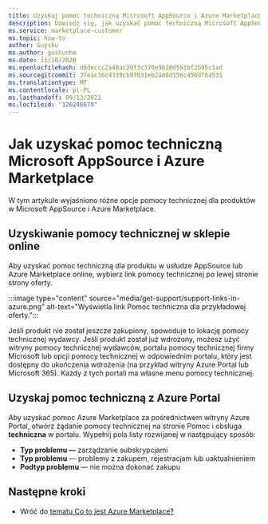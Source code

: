 ```yaml
---
title: Uzyskaj pomoc techniczną Microsoft AppSource i Azure Marketplace
description: Dowiedz się, jak uzyskać pomoc techniczną Microsoft AppSource i Azure Marketplace.
ms.service: marketplace-customer
ms.topic: how-to
author: Guyshu
ms.author: gushuchm
ms.date: 11/18/2020
ms.openlocfilehash: d8deccc2a48ac29f3c370e9b20d551bf2b95c1ad
ms.sourcegitcommit: 37eac16c4339cb97831eb2a86d156c45bdf6a531
ms.translationtype: MT
ms.contentlocale: pl-PL
ms.lasthandoff: 09/13/2021
ms.locfileid: "126246670"
---
```

# <a name="how-to-get-support-for-microsoft-appsource-and-azure-marketplace"></a>Jak uzyskać pomoc techniczną Microsoft AppSource i Azure Marketplace

W tym artykule wyjaśniono różne opcje pomocy technicznej dla produktów w Microsoft AppSource i Azure Marketplace. 

## <a name="get-support-in-an-online-store"></a>Uzyskiwanie pomocy technicznej w sklepie online

Aby uzyskać pomoc techniczną dla produktu w usłudze AppSource lub Azure Marketplace online, wybierz link pomocy technicznej po lewej stronie strony oferty. 

:::image type="content" source="media/get-support/support-links-in-azure.png" alt-text="Wyświetla link Pomoc techniczna dla przykładowej oferty.":::

Jeśli produkt nie został jeszcze zakupiony, spowoduje to lokację pomocy technicznej wydawcy. Jeśli produkt został już wdrożony, możesz użyć witryny pomocy technicznej wydawców, portalu pomocy technicznej firmy Microsoft lub opcji pomocy technicznej w odpowiednim portalu, który jest dostępny do ukończenia wdrożenia (na przykład witryny Azure Portal lub Microsoft 365). Każdy z tych portali ma własne menu pomocy technicznej.

## <a name="get-support-from-the-azure-portal"></a>Uzyskaj pomoc techniczną z Azure Portal

Aby uzyskać pomoc Azure Marketplace za pośrednictwem witryny Azure Portal, otwórz żądanie pomocy technicznej na stronie Pomoc i obsługa **techniczna** w portalu. [](https://portal.azure.com/#blade/Microsoft_Azure_Support/HelpAndSupportBlade/newsupportrequest) Wypełnij pola listy rozwijanej w następujący sposób:

- **Typ problemu —** zarządzanie subskrypcjami
- **Typ problemu** — problemy z zakupem, rejestracjam lub uaktualnieniem
- **Podtyp problemu** — nie można dokonać zakupu

## <a name="next-steps"></a>Następne kroki

- Wróć do [tematu Co to jest Azure Marketplace?](azure-marketplace-overview.md)
